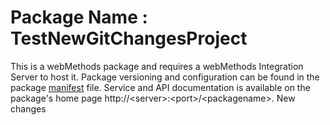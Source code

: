 # Package Name : TestNewGitChangesProject
This is a webMethods package and requires a webMethods Integration Server to host it. Package versioning and configuration can be found in the package [manifest](./TestNewGitChangesProject/manifest.v3) file. Service and API documentation is available on the package's home page http://&lt;server&gt;:&lt;port&gt;/&lt;packagename>.
New changes
